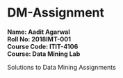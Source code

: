 # DM-Assignment

**Name: Aadit Agarwal** \
**Roll No: 2018IMT-001** \
**Course Code: ITIT-4106** \
**Course: Data Mining Lab** 

Solutions to Data Mining Assignments
